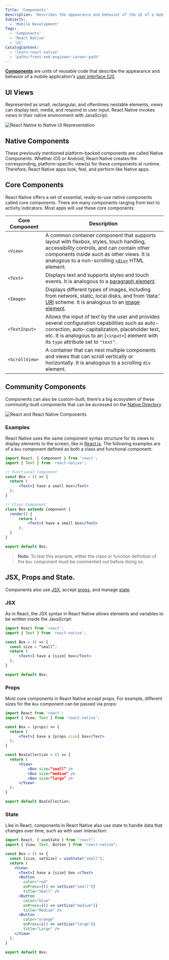 ```yaml
---
Title: 'Components'
Description: 'Describes the appearance and behavior of the UI of a mobile application.'
Subjects:
  - 'Mobile Development'
Tags:
  - 'Components'
  - 'React Native'
  - 'UI'
CatalogContent:
  - 'learn-react-native'
  - 'paths/front-end-engineer-career-path'
---
```


[**Components**](https://www.codecademy.com/resources/docs/react/components) are units of reusable code that describe the appearance and behavior of a mobile application's [user interface (UI)](https://www.codecademy.com/resources/docs/uiux/ui-design).

## UI Views

Represented as small, rectangular, and oftentimes nestable elements, views can display text, media, and respond to user input. React Native invokes views in their native environment with JavaScript.

![React Native to Native UI Representation](https://github.com/Codecademy/docs/tree/main/media/react_native_UI_Views.png)

## Native Components

These previously mentioned platform-backed components are called Native Components. Whether iOS or Android, React Native creates the corresponding, platform-specific view(s) for these components at runtime. Therefore, React Native apps look, feel, and perform like Native apps.

## Core Components

React Native offers a set of essential, ready-to-use native components called core components. There are many components ranging from text to activity indicators. Most apps will use these core components:

| Core Component | Description | 
| --- | --- |
| `<View>` | A common container component that supports layout with flexbox, styles, touch handling, accessibility controls, and can contain other components inside such as other views. It is analogous to a non-scrolling [`<div>`](https://www.codecademy.com/resources/docs/html/elements/div) HTML element. | 
| `<Text>` | Displays text and supports styles and touch events. It is analogous to a [paragraph element](https://www.codecademy.com/resources/docs/html/paragraphs). | 
| `<Image>` | Displays different types of images, including from network, static, local disks, and from ‘data:’ [URI](https://www.codecademy.com/resources/docs/general/uri) scheme. It is analogous to an [image element](https://www.codecademy.com/resources/docs/html/images). | 
| `<TextInput>` | Allows the input of text by the user and provides several configuration capabilities such as auto-correction, auto-capitalization, placeholder text, etc. It is analogous to an [`<input>`] element with its `type` attribute set to `"text"`. |
|`<ScrollView>` | A container that can nest multiple components and views that can scroll vertically or horizontally. It is analogous to a scrolling `div` element. |

## Community Components

Components can also be custom-built; there’s a big ecosystem of these community-built components that can be accessed on the [Native Directory](https://reactnative.directory/).

![React and React Native Components](https://github.com/Codecademy/docs/tree/main/media/react_react_native_components.png)

### Examples

React Native uses the same component syntax structure for its views to display elements to the screen, like in [React.js](https://www.codecademy.com/resources/docs/react). The following examples are of a `Box` component defined as both a class and functional component:

```jsx
import React, { Component } from 'react';
import { Text } from 'react-native';

// Functional Component
const Box = () => {
  return (
      <Text>I have a small box</Text>
  );
}

// Class Component
class Box extends Component {
  render() {
      return (
          <Text>I have a small box</Text>
      );
  }
}

export default Box;
```

> **Note:** To test this example, either the class or function definition of the `Box` component must be commented out before doing so.

## JSX, Props and State.

Components also use [JSX](https://www.codecademy.com/resources/docs/react/jsx), accept [props](https://www.codecademy.com/resources/docs/react/props), and manage [state](https://www.codecademy.com/resources/docs/react/state).

### JSX

As in React, the JSX syntax in React Native allows elements and variables to be written inside the JavaScript:

```jsx
import React from 'react';
import { Text } from 'react-native';

const Box = () => {
  const size = “small”;
  return (	
      <Text>I have a {size} box</Text>
  );
}

export default Box;
```
	
### Props

Most core components in React Native accept props. For example, different sizes for the `Box` component can be passed via props:

```jsx
import React from 'react';
import { View, Text } from 'react-native';

const Box = (props) => {
  return (
      <Text>I have a {props.size} box</Text>
  );
}

const BoxCollection = () => {
  return (
      <View>
          <Box size=“small” />
          <Box size=“medium” />
          <Box size=“large” />
      </View>
  );
}

export default BoxCollection;
```
	
### State

Like in React, components in React Native also use state to handle data that changes over time, such as with user interaction:

```jsx
import React, { useState } from "react";
import { View, Text, Button } from "react-native";

const Box = () => {
  const [size, setSize] = useState("small");
  return (
    <View>
      <Text>I have a {size} box </Text>
      <Button
        color="red"
        onPress={() => setSize("small")}
        title="Small" />
      <Button
        color="blue"
        onPress={() => setSize("medium")}
        title="Medium" />
      <Button
        color="orange"
        onPress={() => setSize("large")}
        title="Large" />
    </View>
  );
}

export default Box;
```
